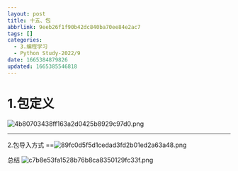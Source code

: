 ```yaml
---
layout: post
title: 十五、包
abbrlink: 9eeb26f1f90b42dc840ba70ee84e2ac7
tags: []
categories:
  - 3.编程学习
  - Python Study-2022/9
date: 1665384879826
updated: 1665385546818
---
```


# 1.包定义

![4b80703438ff163a2d0425b8929c97d0.png](/resources/5feaa9d68a574eb3ad3f6025189b1c2e.png)

***

2.包导入方式
\==![89fc0d5f5d1cedad3fd2b01ed2a63a48.png](/resources/70e876d5671d438aa3d98fdb9eef0583.png)

总结
![c7b8e53fa1528b76b8ca8350129fc33f.png](/resources/8a4c8060832b41e6b9583d7387fb5a5a.png)
